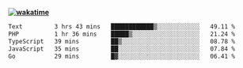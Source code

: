 **[![wakatime](https://wakatime.com/badge/user/87646243-158a-4241-a3cb-668e1fa2dbb8.svg)](https://wakatime.com/@87646243-158a-4241-a3cb-668e1fa2dbb8?style=plastic)**

<!--START_SECTION:waka-->

```txt
Text         3 hrs 43 mins   ████████████▒░░░░░░░░░░░░   49.11 %
PHP          1 hr 36 mins    █████▒░░░░░░░░░░░░░░░░░░░   21.24 %
TypeScript   39 mins         ██▒░░░░░░░░░░░░░░░░░░░░░░   08.78 %
JavaScript   35 mins         ██░░░░░░░░░░░░░░░░░░░░░░░   07.84 %
Go           29 mins         █▓░░░░░░░░░░░░░░░░░░░░░░░   06.41 %
```

<!--END_SECTION:waka-->
